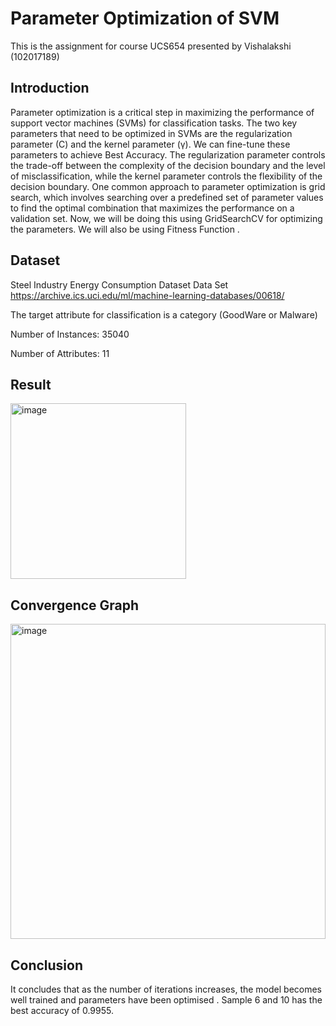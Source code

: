 # Parameter Optimization of SVM
This is the assignment for course UCS654 presented by Vishalakshi (102017189)

## Introduction

Parameter optimization is a critical step in maximizing the performance of support vector machines (SVMs) for classification tasks. The two key parameters that need to be optimized in SVMs are the regularization parameter (C) and the kernel parameter (γ).
We can fine-tune these parameters to achieve Best Accuracy. The regularization parameter controls the trade-off between the complexity of the decision boundary and the level of misclassification, while the kernel parameter controls the flexibility of the decision boundary.
One common approach to parameter optimization is grid search, which involves searching over a predefined set of parameter values to find the optimal combination that maximizes the performance on a validation set. Now, we will be doing this using GridSearchCV for optimizing the parameters.
We will also be using Fitness Function .

## Dataset

Steel Industry Energy Consumption Dataset Data Set
https://archive.ics.uci.edu/ml/machine-learning-databases/00618/

The target attribute for classification is a category (GoodWare or Malware)

Number of Instances: 35040

Number of Attributes: 11

## Result

<img width="281" alt="image" src="https://user-images.githubusercontent.com/91335213/233190497-76dc3351-3b59-4c3c-994a-36312f132a1d.png">

## Convergence Graph
<img width="504" alt="image" src="https://user-images.githubusercontent.com/91335213/233190744-706c9786-acf4-4892-8595-01d5a5dbbc7b.png">

## Conclusion
It concludes that as the number of iterations increases, the model becomes well trained and parameters have been optimised .
Sample 6 and 10 has the best accuracy of 0.9955.
